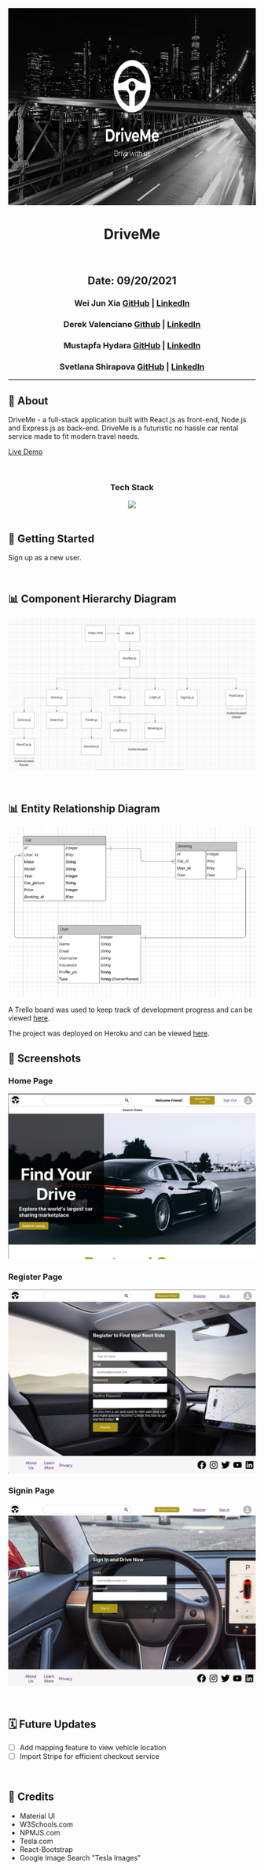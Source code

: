 <div align="center">
<img src ="images/DriveMe.png" height="400"/>
<h1 align="center">DriveMe</h1>

<br/>

## Date: 09/20/2021

### Wei Jun Xia [GitHub](https://github.com/weijunxia) | [LinkedIn](https://www.linkedin.com/in/w3i/)

### Derek Valenciano [Github](https://github.com/dvalenciano) | [LinkedIn](https://www.linkedin.com/in/derekvalenciano)

### Mustapfa Hydara [GitHub](https://github.com/mhydara0624) | [LinkedIn](https://www.linkedin.com/in/mustapfahydara)

### Svetlana Shirapova [GitHub](https://github.com/SvetLana203) | [LinkedIn](https://www.linkedin.com/in/svetlana-shirapova-aa9068219?)

</div>

---

## 🚗 About

DriveMe - a full-stack application built with React.js as front-end, Node.js and Express.js as back-end.
DriveMe is a futuristic no hassle car rental service made to fit modern travel needs.

[Live Demo](https://rocky-journey-81641.herokuapp.com)

 <br/>
 <div align="center">
  <h3>Tech Stack</h3>
  <img src="https://repository-images.githubusercontent.com/141744474/1ce68080-769e-11ea-8f62-d743905db95e"/>
</div>
</br>

## 🚀 Getting Started

Sign up as a new user.

<br/>

## 📊 Component Hierarchy Diagram

![CHD](images/CHD.png)

<br/>

## 📊 Entity Relationship Diagram

![ERD](images/ERD.png)

A Trello board was used to keep track of development progress and can be viewed [here](https://trello.com/b/i35voRC8/group-project).

The project was deployed on Heroku and can be viewed [here]().

## 📸 Screenshots

### Home Page

![screenshot](images/Home_page.png)

### Register Page

![screenshot2](images/Register_page.png)

### Signin Page

![screenshot3](images/Signin_page.png)

<br/>

## 🗓 Future Updates

- [ ] Add mapping feature to view vehicle location
- [ ] Import Stripe for efficient checkout service

<br/>

## 📖 Credits

- Material UI
- W3Schools.com
- NPMJS.com
- Tesla.com
- React-Bootstrap
- Google Image Search "Tesla Images"
